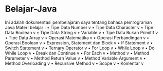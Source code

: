 # Belajar-Java
Ini adalah dokumentasi pembelajaran saya tentang bahasa pemrograman Java
Materi belajar :
•	Tipe Data Number v
•	Tipe Data Character v
•	Tipe Data Boolean v
•	Tipe Data String v
•	Variable v
•	Tipe Data Bukan Primitif v
•	Tipe Data Array v
•	Operasi Matematika v
•	Operasi Perbandingan v
•	Operasi Boolean v
•	Expression, Statement dan Block v
•	If Statement v
•	Switch Statement v
•	Ternary Operator v
•	For Loop v
•	While Loop v
•	Do While Loop v
•	Break dan Continue v
•	For Each v
•	Method v
•	Method Parameter v
•	Method Return Value v
•	Method Variable Argument v
•	Method Overloading v
•	Recursive Method v
•	Scope v
•	Komentar v
